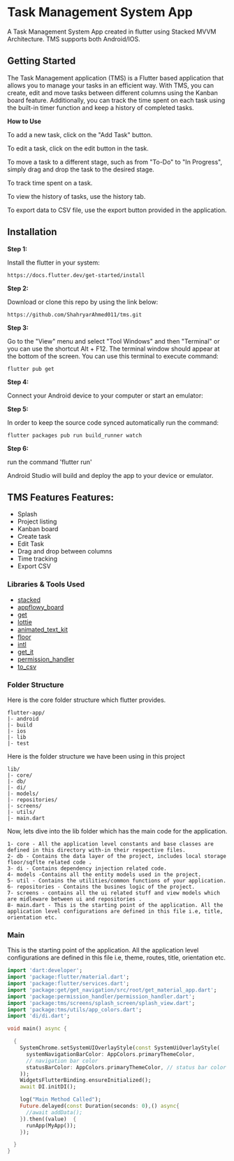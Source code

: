 # Task Management System App

A Task Management System App created in flutter using Stacked MVVM Architecture. TMS supports both Android/IOS.

## Getting Started

The Task Management application (TMS) is a Flutter based application that allows you to manage your tasks in an efficient way. With TMS, you can create, edit and move tasks between different columns using the Kanban board feature. Additionally, you can track the time spent on each task using the built-in timer function and keep a history of completed tasks.

**How to Use**

To add a new task, click on the "Add Task" button.

To edit a task, click on the edit button in the task.

To move a task to a different stage, such as from "To-Do" to "In Progress", simply drag and drop the task to the desired stage.

To track time spent on a task.

To view the history of tasks, use the history tab.

To export data to CSV file, use the export button provided in the application.

## Installation

**Step 1:**

Install the flutter in your system:

```
https://docs.flutter.dev/get-started/install
```

**Step 2:**

Download or clone this repo by using the link below:

```
https://github.com/ShahryarAhmed011/tms.git
```

**Step 3:**

Go to the "View" menu and select "Tool Windows" and then "Terminal" or you can use the shortcut Alt + F12. The terminal window should appear at the bottom of the screen. You can use this terminal to execute command:

```
flutter pub get 
```

**Step 4:**

Connect your Android device to your computer or start an emulator:

**Step 5:**

In order to keep the source code synced automatically run the command:

```
flutter packages pub run build_runner watch
```

**Step 6:**

run the command 'flutter run'

Android Studio will build and deploy the app to your device or emulator.

## TMS Features Features:

* Splash
* Project listing
* Kanban board
* Create task
* Edit Task
* Drag and drop between columns
* Time tracking
* Export CSV

### Libraries & Tools Used

* [stacked](https://pub.dev/packages/stacked)
* [appflowy_board](https://pub.dev/packages/appflowy_board)
* [get](https://pub.dev/packages/get)
* [lottie](https://pub.dev/packages/lottie)
* [animated_text_kit](https://pub.dev/packages/animated_text_kit)
* [floor](https://pub.dev/packages/floor)
* [intl](https://pub.dev/packages/intl)
* [get_it](https://pub.dev/packages/get_it)
* [permission_handler](https://pub.dev/packages/permission_handler)
* [to_csv](https://pub.dev/packages/to_csv)

### Folder Structure
Here is the core folder structure which flutter provides.

```
flutter-app/
|- android
|- build
|- ios
|- lib
|- test
```

Here is the folder structure we have been using in this project

```
lib/
|- core/
|- db/
|- di/
|- models/
|- repositories/
|- screens/
|- utils/
|- main.dart
```

Now, lets dive into the lib folder which has the main code for the application.

```
1- core - All the application level constants and base classes are defined in this directory with-in their respective files.
2- db - Contains the data layer of the project, includes local storage floor/sqflte related code .
3- di - Contains dependency injection related code. 
4- models -Contains all the entity models used in the project.
5- util - Contains the utilities/common functions of your application.
6- repositories - Contains the busines logic of the project.
7- screens - contains all the ui related stuff and view models which are midleware between ui and repositories .
8- main.dart - This is the starting point of the application. All the application level configurations are defined in this file i.e, title, orientation etc.
```

### Main

This is the starting point of the application. All the application level configurations are defined in this file i.e, theme, routes, title, orientation etc.

```dart
import 'dart:developer';
import 'package:flutter/material.dart';
import 'package:flutter/services.dart';
import 'package:get/get_navigation/src/root/get_material_app.dart';
import 'package:permission_handler/permission_handler.dart';
import 'package:tms/screens/splash_screen/splash_view.dart';
import 'package:tms/utils/app_colors.dart';
import 'di/di.dart';

void main() async {

  {
    SystemChrome.setSystemUIOverlayStyle(const SystemUiOverlayStyle(
      systemNavigationBarColor: AppColors.primaryThemeColor,
      // navigation bar color
      statusBarColor: AppColors.primaryThemeColor, // status bar color
    ));
    WidgetsFlutterBinding.ensureInitialized();
    await DI.initDI();

    log("Main Method Called");
    Future.delayed(const Duration(seconds: 0),() async{
      //await addData();
    }).then((value)  {
      runApp(MyApp());
    });

  }
}
```
